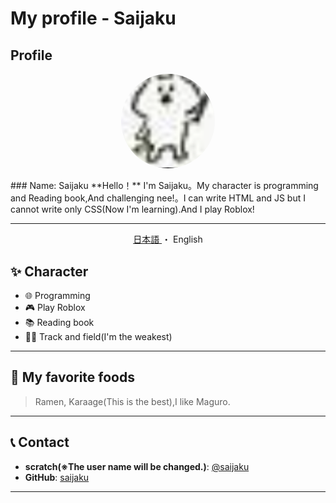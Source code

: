 # My profile - Saijaku

## Profile
<p align="center">
  <img src="jaku.png" alt="プロフィール写真" style="width: 150px; border-radius: 50%;">
</p>
### Name: Saijaku
**Hello！** I'm Saijaku。My character is programming and Reading book,And challenging nee!。I can write HTML and JS but I cannot write only CSS(Now I'm learning).And I play Roblox!

---

<div align="center">
  <a href="https://github.com/saijaku1/saijaku1/blob/main/READMEja.md">
    日本語
  </a>
  ・
  <a>
    English
  </a>
</div>

## ✨ Character
- 🌐 Programming
- 🎮 Play Roblox
- 📚 Reading book
- 🏃🏽 Track and field(I'm the weakest)

---

## 🍣 My favorite foods
> Ramen, Karaage(This is the best),I like Maguro.


---
## 

## 📞 Contact
- **scratch(※The user name will be changed.)**: [@saijaku](https://scratch.mit.edu/users/-1023_/)  
- **GitHub**: [saijaku](https://github.com/saijaku1)

---
